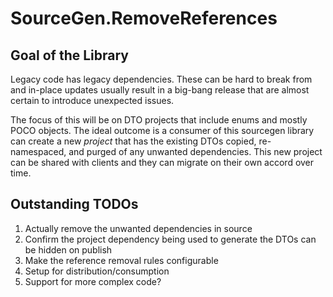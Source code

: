 # SourceGen.RemoveReferences

## Goal of the Library
Legacy code has legacy dependencies. These can be hard to break from and in-place updates usually result in a big-bang release that are almost certain to introduce unexpected issues.

The focus of this will be on DTO projects that include enums and mostly POCO objects.
The ideal outcome is a consumer of this sourcegen library can create a new _project_ that has the existing DTOs copied, re-namespaced, and purged of any unwanted dependencies. This new project can be shared with clients and they can migrate on their own accord over time.

## Outstanding TODOs
1. Actually remove the unwanted dependencies in source
2. Confirm the project dependency being used to generate the DTOs can be hidden on publish
3. Make the reference removal rules configurable 
4. Setup for distribution/consumption
5. Support for more complex code? 

